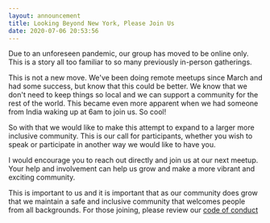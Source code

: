 ```yaml
---
layout: announcement
title: Looking Beyond New York, Please Join Us
date: 2020-07-06 20:53:56
---
```


Due to an unforeseen pandemic, our group has moved to be online
only. This is a story all too familiar to so many previously in-person
gatherings.

This is not a new move. We've been doing remote meetups since March
and had some success, but know that this could be better. We know that
we don't need to keep things so local and we can support a community
for the rest of the world. This became even more apparent when we had
someone from India waking up at 6am to join us. So cool!

So with that we would like to make this attempt to expand to a larger
more inclusive community. This is our call for participants, whether
you wish to speak or participate in another way we would like to have
you.

I would encourage you to reach out directly and join us at our next
meetup. Your help and involvement can help us grow and make a more
vibrant and exciting community.

This is important to us and it is important that as our community does
grow that we maintain a safe and inclusive community that welcomes
people from all backgrounds. For those joining, please review our [code
of conduct](https://github.com/emacsnyc/meeting-logistics/blob/master/code-of-conduct.md)
